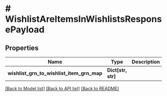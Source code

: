 # # WishlistAreItemsInWishlistsResponsePayload


## Properties 


Name | Type | Description | Notes
------------ | ------------- | ------------- | -------------
**wishlist_grn_to_wishlist_item_grn_map**| **Dict[str, str]** |   | [optional]


[[Back to Model list]](../../README.md#models) [[Back to API list]](../../README.md#endpoints) [[Back to README]](../../README.md)

